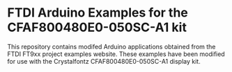 # FTDI Arduino Examples for the CFAF800480E0-050SC-A1 kit

This repository contains modifed Arduino applications obtained from the FTDI FT9xx project examples website.
These examples have been modified for use with the Crystalfontz CFAF800480E0-050SC-A1 display kit.
